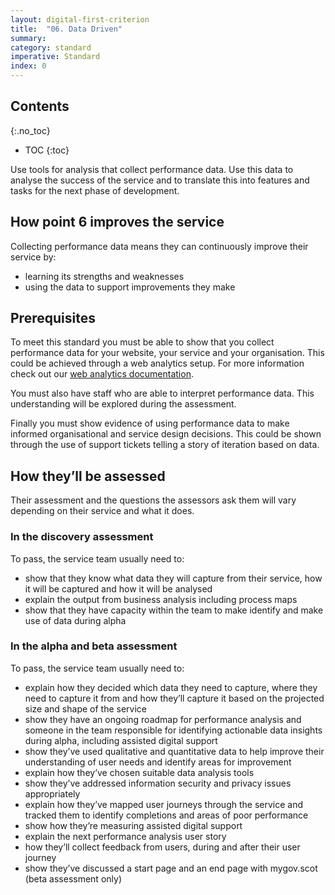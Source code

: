 ```yaml
---
layout: digital-first-criterion
title:  "06. Data Driven"
summary:
category: standard
imperative: Standard
index: 0
---
```


## Contents
{:.no_toc}
* TOC
{:toc}
<!--TOC max3-->

Use tools for analysis that collect performance data. Use this data to analyse the success of the service and to translate this into features and tasks for the next phase of development.

## How point 6 improves the service

Collecting performance data means they can continuously improve their service by:

* learning its strengths and weaknesses
* using the data to support improvements they make

## Prerequisites

To meet this standard you must be able to show that you collect performance data for your website, your service and your organisation. This could be achieved through a web analytics setup. For more information check out our [web analytics documentation](http://scottishgovernment.github.io/guidelines/analytics/).

You must also have staff who are able to interpret performance data. This understanding will be explored during the assessment.

Finally you must show evidence of using performance data to make informed organisational and service design decisions. This could be shown through the use of support tickets telling a story of iteration based on data.

## How they’ll be assessed

Their assessment and the questions the assessors ask them will vary depending on their service and what it does.

### In the discovery assessment

To pass, the service team usually need to:

* show that they know what data they will capture from their service, how it will be captured and how it will be analysed
* explain the output from business analysis including process maps
* show that they have capacity within the team to make identify and make use of data during alpha

### In the alpha and beta assessment

To pass, the service team usually need to:

* explain how they decided which data they need to capture, where they need to capture it from and how they’ll capture it based on the projected size and shape of the service
* show they have an ongoing roadmap for performance analysis and someone in the team responsible for identifying actionable data insights during alpha, including assisted digital support
* show they’ve used qualitative and quantitative data to help improve their understanding of user needs and identify areas for improvement
* explain how they’ve chosen suitable data analysis tools
* show they’ve addressed information security and privacy issues appropriately
* explain how they’ve mapped user journeys through the service and tracked them to identify completions and areas of poor performance
* show how they’re measuring assisted digital support
* explain the next performance analysis user story
* how they’ll collect feedback from users, during and after their user journey
* show they’ve discussed a start page and an end page with mygov.scot (beta assessment only)
